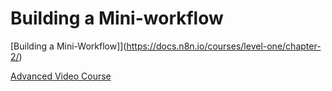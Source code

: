 # Building a Mini-workflow

[Building a Mini-Workflow]](https://docs.n8n.io/courses/level-one/chapter-2/)

[Advanced Video Course](https://docs.n8n.io/video-courses/#advanced)